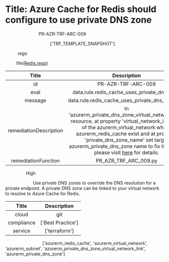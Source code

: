 



# Title: Azure Cache for Redis should configure to use private DNS zone


***<font color="white">Master Test Id:</font>*** PR-AZR-TRF-ARC-009

***<font color="white">Master Snapshot Id:</font>*** ['TRF_TEMPLATE_SNAPSHOT']

***<font color="white">type:</font>*** rego

***<font color="white">rule:</font>*** file([Redis.rego])  
  
  
  
  

|Title|Description|
| :---: | :---: |
|id|PR-AZR-TRF-ARC-009|
|eval|data.rule.redis_cache_uses_private_dns_zone|
|message|data.rule.redis_cache_uses_private_dns_zone_err|
|remediationDescription|In 'azurerm_private_dns_zone_virtual_network_link' resource, at property 'virtual_network_id' set id of the azurerm_virtual_network where azurerm_redis_cache exist and at property 'private_dns_zone_name' set target azurerm_private_dns_zone name to fix the issue. please visit <a href='https://registry.terraform.io/providers/hashicorp/azurerm/latest/docs/resources/private_dns_zone_virtual_network_link' target='_blank'>here</a> for details.|
|remediationFunction|PR_AZR_TRF_ARC_009.py|


***<font color="white">Severity:</font>*** High

***<font color="white">Description:</font>*** Use private DNS zones to override the DNS resolution for a private endpoint. A private DNS zone can be linked to your virtual network to resolve to Azure Cache for Redis.  
  
  

|Title|Description|
| :---: | :---: |
|cloud|git|
|compliance|['Best Practice']|
|service|['terraform']|


***<font color="white">Resource Types:</font>*** ['azurerm_redis_cache', 'azurerm_virtual_network', 'azurerm_subnet', 'azurerm_private_dns_zone_virtual_network_link', 'azurerm_private_dns_zone']


[Redis.rego]: https://github.com/prancer-io/prancer-compliance-test/tree/master/azure/terraform/Redis.rego
